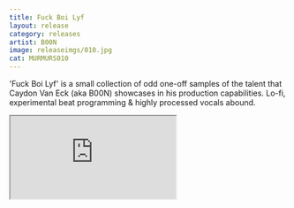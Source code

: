 ```yaml
---
title: Fuck Boi Lyf
layout: release
category: releases
artist: B00N
image: releaseimgs/010.jpg
cat: MURMURS010
---
```


<p>'Fuck Boi Lyf' is a small collection of odd one-off samples of the talent that Caydon Van Eck (aka B00N) showcases in his production capabilities. Lo-fi, experimental beat programming & highly processed vocals abound.</p>

<iframe src="http://bandcamp.com/EmbeddedPlayer/album=705597618/size=large/bgcol=ffffff/linkcol=0687f5/artwork=none/transparent=true/" seamless><a href="https://murmurscollective.bandcamp.com/album/fuck-boi-lyf-2">Fuck Boi Lyf by B00N</a></iframe>
